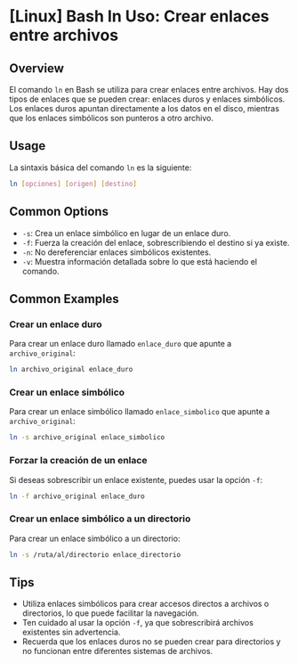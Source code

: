 # [Linux] Bash ln Uso: Crear enlaces entre archivos

## Overview
El comando `ln` en Bash se utiliza para crear enlaces entre archivos. Hay dos tipos de enlaces que se pueden crear: enlaces duros y enlaces simbólicos. Los enlaces duros apuntan directamente a los datos en el disco, mientras que los enlaces simbólicos son punteros a otro archivo.

## Usage
La sintaxis básica del comando `ln` es la siguiente:

```bash
ln [opciones] [origen] [destino]
```

## Common Options
- `-s`: Crea un enlace simbólico en lugar de un enlace duro.
- `-f`: Fuerza la creación del enlace, sobrescribiendo el destino si ya existe.
- `-n`: No dereferenciar enlaces simbólicos existentes.
- `-v`: Muestra información detallada sobre lo que está haciendo el comando.

## Common Examples
### Crear un enlace duro
Para crear un enlace duro llamado `enlace_duro` que apunte a `archivo_original`:

```bash
ln archivo_original enlace_duro
```

### Crear un enlace simbólico
Para crear un enlace simbólico llamado `enlace_simbolico` que apunte a `archivo_original`:

```bash
ln -s archivo_original enlace_simbolico
```

### Forzar la creación de un enlace
Si deseas sobrescribir un enlace existente, puedes usar la opción `-f`:

```bash
ln -f archivo_original enlace_duro
```

### Crear un enlace simbólico a un directorio
Para crear un enlace simbólico a un directorio:

```bash
ln -s /ruta/al/directorio enlace_directorio
```

## Tips
- Utiliza enlaces simbólicos para crear accesos directos a archivos o directorios, lo que puede facilitar la navegación.
- Ten cuidado al usar la opción `-f`, ya que sobrescribirá archivos existentes sin advertencia.
- Recuerda que los enlaces duros no se pueden crear para directorios y no funcionan entre diferentes sistemas de archivos.